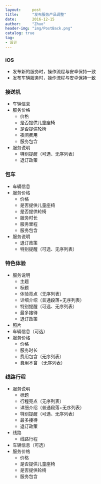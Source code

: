 ```yaml
---
layout:     post
title:      "发布服务产品调整"
date:       2016-12-15
author:     "Zhuo"
header-img: "img/PostBack.png"
catalog: true
tag:
- 设计
---
```


### iOS
* 发布新的服务时，操作流程与安卓保持一致
* 发布车辆服务时，操作流程与安卓保持一致

### 接送机
* 车辆信息
* 服务价格
	* 价格
	* 是否提供儿童座椅
	* 是否提供轮椅
	* 夜间费用
	* 服务包含
* 服务说明
	* 特别提醒（可选、无序列表）
	* 退订政策

### 包车
* 车辆信息
* 服务价格
	* 价格
	* 是否提供儿童座椅
	* 是否提供轮椅
	* 服务时长
	* 服务里程
	* 服务包含
* 服务说明
	* 退订政策
	* 特别提醒（可选、无序列表）

### 特色体验
* 服务说明
	* 主题
	* 标题
	* 体验亮点（无序列表）
	* 详细介绍（普通段落+无序列表）
	* 特别提醒（可选、无序列表）
	* 最多接待
	* 退订政策	
* 照片
* 车辆信息（可选）
* 服务价格
	* 价格
	* 服务时长
	* 费用包含（无序列表）
	* 费用不含	（无序列表）

### 线路行程
* 服务说明
	* 标题
	* 行程亮点（无序列表）
	* 详细介绍（普通段落+无序列表）
	* 特别提醒（可选、无序列表）
	* 最多接待
	* 退订政策
* 线路
	* 线路行程 
* 车辆信息（可选）
* 服务价格
	* 价格
	* 是否提供儿童座椅
	* 是否提供轮椅
	* 服务包含